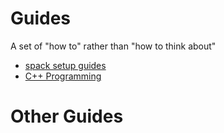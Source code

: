 
# Guides

A set of "how to" rather than "how to think about"

+ [spack setup guides](/guides/spack)
+ [C++ Programming](/guides/cpp)


# Other Guides
